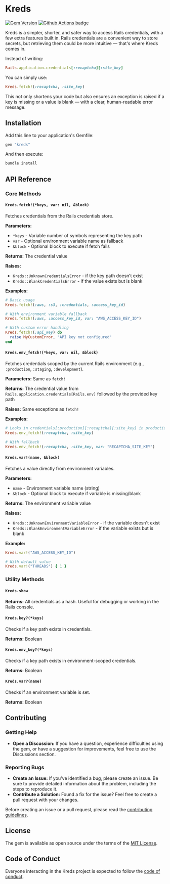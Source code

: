 # Kreds

[![Gem Version](https://badge.fury.io/rb/kreds.svg)](http://badge.fury.io/rb/kreds)
[![Github Actions badge](https://github.com/brownboxdev/kreds/actions/workflows/ci.yml/badge.svg)](https://github.com/brownboxdev/kreds/actions/workflows/ci.yml)

Kreds is a simpler, shorter, and safer way to access Rails credentials, with a few extra features built in. Rails credentials are a convenient way to store secrets, but retrieving them could be more intuitive — that's where Kreds comes in.

Instead of writing:
```ruby
Rails.application.credentials[:recaptcha][:site_key]
```

You can simply use:
```ruby
Kreds.fetch!(:recaptcha, :site_key)
```

This not only shortens your code but also ensures an exception is raised if a key is missing or a value is blank — with a clear, human-readable error message.

## Installation

Add this line to your application's Gemfile:

```ruby
gem "kreds"
```

And then execute:
```bash
bundle install
```

## API Reference

### Core Methods

#### `Kreds.fetch!(*keys, var: nil, &block)`

Fetches credentials from the Rails credentials store.

**Parameters:**
- `*keys` - Variable number of symbols representing the key path
- `var` - Optional environment variable name as fallback
- `&block` - Optional block to execute if fetch fails

**Returns:** The credential value

**Raises:**
- `Kreds::UnknownCredentialsError` - if the key path doesn’t exist
- `Kreds::BlankCredentialsError` - if the value exists but is blank

**Examples:**
```ruby
# Basic usage
Kreds.fetch!(:aws, :s3, :credentials, :access_key_id)

# With environment variable fallback
Kreds.fetch!(:aws, :access_key_id, var: "AWS_ACCESS_KEY_ID")

# With custom error handling
Kreds.fetch!(:api_key) do
  raise MyCustomError, "API key not configured"
end
```

#### `Kreds.env_fetch!(*keys, var: nil, &block)`

Fetches credentials scoped by the current Rails environment (e.g., `:production`, `:staging`, `:development`).

**Parameters:** Same as `fetch!`

**Returns:** The credential value from `Rails.application.credentials[Rails.env]` followed by the provided key path

**Raises:** Same exceptions as `fetch!`

**Examples:**
```ruby
# Looks in credentials[:production][:recaptcha][:site_key] in production
Kreds.env_fetch!(:recaptcha, :site_key)

# With fallback
Kreds.env_fetch!(:recaptcha, :site_key, var: "RECAPTCHA_SITE_KEY")
```

#### `Kreds.var!(name, &block)`

Fetches a value directly from environment variables.

**Parameters:**
- `name` - Environment variable name (string)
- `&block` - Optional block to execute if variable is missing/blank

**Returns:** The environment variable value

**Raises:**
- `Kreds::UnknownEnvironmentVariableError` - if the variable doesn't exist
- `Kreds::BlankEnvironmentVariableError` - if the variable exists but is blank

**Example:**
```ruby
Kreds.var!("AWS_ACCESS_KEY_ID")

# With default value
Kreds.var!("THREADS") { 1 }
```

### Utility Methods

#### `Kreds.show`

**Returns:** All credentials as a hash. Useful for debugging or working in the Rails console.

#### `Kreds.key?(*keys)`

Checks if a key path exists in credentials.

**Returns:** Boolean

#### `Kreds.env_key?(*keys)`

Checks if a key path exists in environment-scoped credentials.

**Returns:** Boolean

#### `Kreds.var?(name)`

Checks if an environment variable is set.

**Returns:** Boolean

## Contributing

### Getting Help
- **Open a Discussion:** If you have a question, experience difficulties using the gem, or have a suggestion for improvements, feel free to use the Discussions section.

### Reporting Bugs
- **Create an Issue:** If you've identified a bug, please create an issue. Be sure to provide detailed information about the problem, including the steps to reproduce it.
- **Contribute a Solution:** Found a fix for the issue? Feel free to create a pull request with your changes.

Before creating an issue or a pull request, please read the [contributing guidelines](https://github.com/brownboxdev/kreds/blob/master/CONTRIBUTING.md).

## License

The gem is available as open source under the terms of the [MIT License](https://github.com/brownboxdev/kreds/blob/master/LICENSE.txt).

## Code of Conduct

Everyone interacting in the Kreds project is expected to follow the [code of conduct](https://github.com/brownboxdev/kreds/blob/master/CODE_OF_CONDUCT.md).
